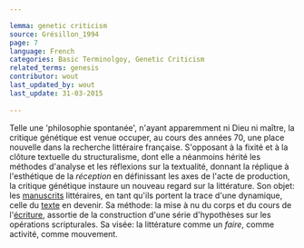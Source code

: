 ```yaml
---

lemma: genetic criticism
source: Grésillon_1994
page: 7 
language: French
categories: Basic Terminolgoy, Genetic Criticism
related_terms: genesis
contributor: wout
last_updated_by: wout
last_update: 31-03-2015
        
---
```


Telle une 'philosophie spontanée', n'ayant apparemment ni Dieu ni maître, la critique génétique est venue occuper, au cours des années 70, une place nouvelle dans la recherche littéraire française. S'opposant à la fixité et à la clôture textuelle du structuralisme, dont elle a néanmoins hérité les méthodes d'analyse et les réflexions sur la textualité, donnant la réplique à l'esthétique de la _réception_ en définissant les axes de l'acte de production, la critique génétique instaure un nouveau regard sur la littérature. Son objet: les [manuscrits](manuscript.html) littéraires, en tant qu'ils portent la trace d'une dynamique, celle du [texte](text.html) en devenir. Sa méthode: la mise à nu du corps et du cours de l'[écriture](writingProcess.html), assortie de la construction d'une série d'hypothèses sur les opérations scripturales. Sa visée: la littérature comme un _faire_, comme activité, comme mouvement.

